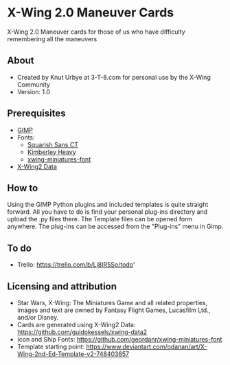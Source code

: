 # X-Wing 2.0 Maneuver Cards
X-Wing 2.0 Maneuver cards for those of us who have difficulty remembering all the maneuvers

## About
* Created by Knut Urbye at 3-T-8.com for personal use by the X-Wing Community
* Version: 1.0

## Prerequisites
* [GIMP](https://gimp.org/)
* Fonts:
  * [Squarish Sans CT](https://github.com/opensourcedesign/fonts/tree/master/squarishSans)
  * [Kimberley Heavy](https://www.dafont.com/kimberley.font)
  * [xwing-miniatures-font](https://github.com/geordanr/xwing-miniatures-font)
* [X-Wing2 Data](https://github.com/guidokessels/xwing-data2)

## How to
Using the GIMP Python plugins and included templates is quite straight forward. All you have to do is find your personal plug-ins directory and upload the .py files there. The Template files can be opened form anywhere. The plug-ins can be accessed from the "Plug-ins" menu in Gimp.

## To do
* Trello: https://trello.com/b/Lj8IR5So/todo'

## Licensing and attribution
* Star Wars, X-Wing: The Miniatures Game and all related properties, images and text are owned by Fantasy Flight Games, Lucasfilm Ltd., and/or Disney.
* Cards are generated using X-Wing2 Data: https://github.com/guidokessels/xwing-data2
* Icon and Ship Fonts: https://github.com/geordanr/xwing-miniatures-font
* Template starting point: https://www.deviantart.com/odanan/art/X-Wing-2nd-Ed-Template-v2-748403857
